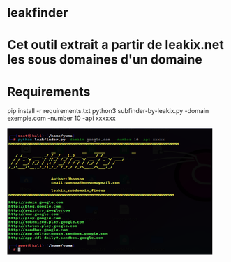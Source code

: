 # leakfinder
# Cet outil extrait a partir de leakix.net les sous domaines d'un domaine

# Requirements

pip install -r requirements.txt
python3 subfinder-by-leakix.py -domain exemple.com -number 10 -api xxxxxx




<img src="capture.PNG" alt="Image description" width="470" height="290">


